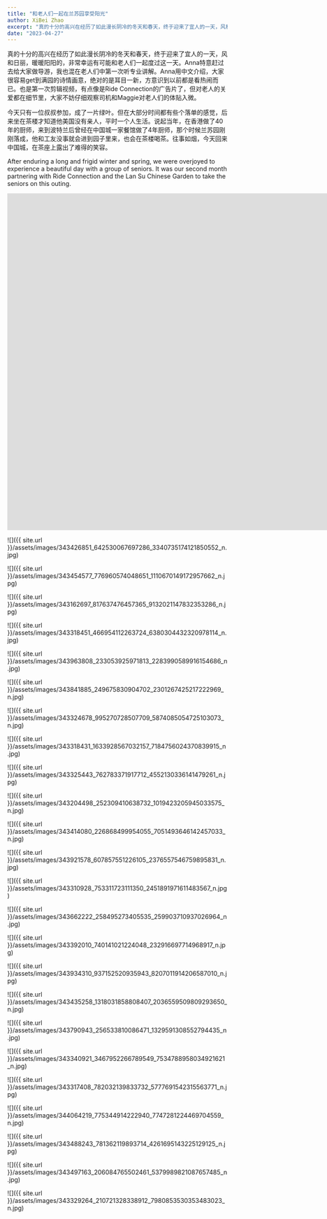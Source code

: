 ```yaml
---
title: "和老人们一起在兰苏园享受阳光"
author: XiBei Zhao
excerpt: "真的十分的高兴在经历了如此漫长阴冷的冬天和春天，终于迎来了宜人的一天，风和日丽，暖暖阳阳的，非常幸运有可能和老人们一起度过这一天。Anna特意赶过去给大家做导游，我也混在老人们中第一次听专业讲解。Anna用中文介绍，大家很容易get到满园的诗情画意，绝对的是耳目一新，方意识到以前都是看热闹而已。也是第一次剪辑视频，有点像是Ride Connection的广告片了，但对老人的关爱都在细节里，大家不妨仔细观察司机和Maggie对老人们的体贴入微。"
date: "2023-04-27"
---
```


真的十分的高兴在经历了如此漫长阴冷的冬天和春天，终于迎来了宜人的一天，风和日丽，暖暖阳阳的，非常幸运有可能和老人们一起度过这一天。Anna特意赶过去给大家做导游，我也混在老人们中第一次听专业讲解。Anna用中文介绍，大家很容易get到满园的诗情画意，绝对的是耳目一新，方意识到以前都是看热闹而已。也是第一次剪辑视频，有点像是Ride Connection的广告片了，但对老人的关爱都在细节里，大家不妨仔细观察司机和Maggie对老人们的体贴入微。

今天只有一位叔叔参加，成了一片绿叶。但在大部分时间都有些个落单的感觉，后来坐在茶楼才知道他美国没有亲人，平时一个人生活。说起当年，在香港做了40年的厨师，来到波特兰后曾经在中国城一家餐馆做了4年厨师，那个时候兰苏园刚刚落成，他和工友没事就会进到园子里来，也会在茶楼喝茶。往事如烟，今天回来中国城，在茶座上露出了难得的笑容。

After enduring a long and frigid winter and spring, we were overjoyed to experience a beautiful day with a group of seniors. It was our second month partnering with Ride Connection and the Lan Su Chinese Garden to take the seniors on this outing.

<iframe width="2113" height="771" src="https://www.youtube.com/embed/hYQRBRf0vsg" title="Ride with Seniors to Visit Lan Su Chinese Garden" frameborder="0" allow="accelerometer; autoplay; clipboard-write; encrypted-media; gyroscope; picture-in-picture; web-share" allowfullscreen></iframe>

<br>

![]({{ site.url }}/assets/images/343426851_642530067697286_3340735174121850552_n.jpg)

![]({{ site.url }}/assets/images/343454577_776960574048651_1110670149172957662_n.jpg)

![]({{ site.url }}/assets/images/343162697_817637476457365_9132021147832353286_n.jpg)

![]({{ site.url }}/assets/images/343318451_466954112263724_6380304432320978114_n.jpg)

![]({{ site.url }}/assets/images/343963808_233053925971813_2283990589916154686_n.jpg)

![]({{ site.url }}/assets/images/343841885_249675830904702_2301267425217222969_n.jpg)

![]({{ site.url }}/assets/images/343324678_995270728507709_5874085054725103073_n.jpg)

![]({{ site.url }}/assets/images/343318431_1633928567032157_7184756024370839915_n.jpg)

![]({{ site.url }}/assets/images/343325443_762783371917712_4552130336141479261_n.jpg)

![]({{ site.url }}/assets/images/343204498_252309410638732_1019423205945033575_n.jpg)

![]({{ site.url }}/assets/images/343414080_226868499954055_7051493646142457033_n.jpg)

![]({{ site.url }}/assets/images/343921578_607857551226105_2376557546759895831_n.jpg)

![]({{ site.url }}/assets/images/343310928_753311723111350_2451891971611483567_n.jpg)

![]({{ site.url }}/assets/images/343662222_258495273405535_259903710937026964_n.jpg)

![]({{ site.url }}/assets/images/343392010_740141021224048_232916697714968917_n.jpg)

![]({{ site.url }}/assets/images/343934310_937152520935943_8207011914206587010_n.jpg)

![]({{ site.url }}/assets/images/343435258_1318031858808407_2036559509809293650_n.jpg)

![]({{ site.url }}/assets/images/343790943_256533810086471_1329591308552794435_n.jpg)

![]({{ site.url }}/assets/images/343340921_3467952266789549_7534788958034921621_n.jpg)

![]({{ site.url }}/assets/images/343317408_782032139833732_5777691542315563771_n.jpg)

![]({{ site.url }}/assets/images/344064219_775344914222940_7747281224469704559_n.jpg)

![]({{ site.url }}/assets/images/343488243_781362119893714_4261695143225129125_n.jpg)

![]({{ site.url }}/assets/images/343497163_206084765502461_5379989821087657485_n.jpg)

![]({{ site.url }}/assets/images/343329264_210721328338912_7980853530353483023_n.jpg)
